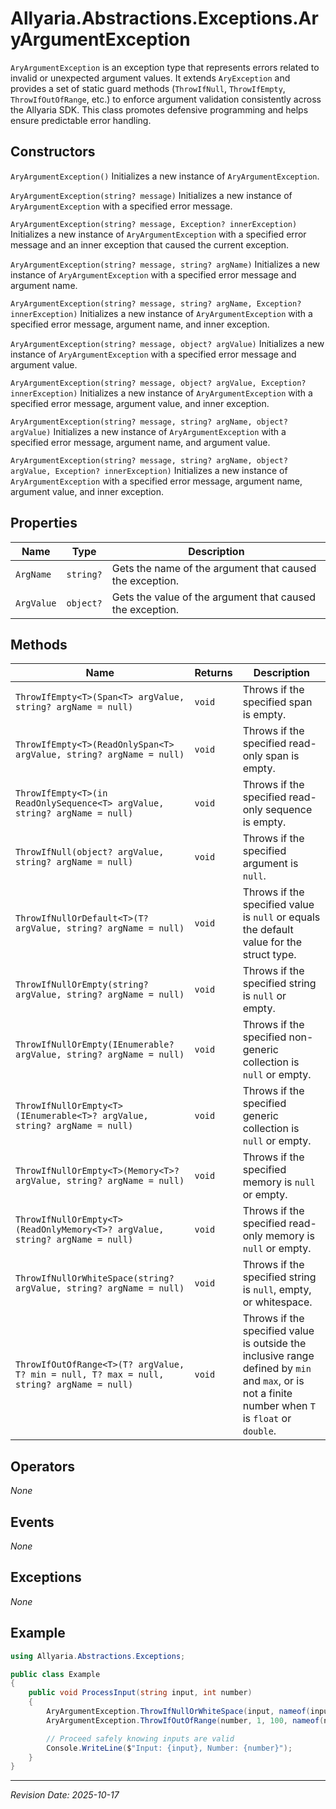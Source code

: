 ﻿# Allyaria.Abstractions.Exceptions.AryArgumentException

`AryArgumentException` is an exception type that represents errors related to invalid or unexpected argument values. It
extends `AryException` and provides a set of static guard methods (`ThrowIfNull`, `ThrowIfEmpty`, `ThrowIfOutOfRange`,
etc.) to enforce argument validation consistently across the Allyaria SDK. This class promotes defensive programming and
helps ensure predictable error handling.

## Constructors

`AryArgumentException()`
Initializes a new instance of `AryArgumentException`.

`AryArgumentException(string? message)`
Initializes a new instance of `AryArgumentException` with a specified error message.

`AryArgumentException(string? message, Exception? innerException)`
Initializes a new instance of `AryArgumentException` with a specified error message and an inner exception that caused
the current exception.

`AryArgumentException(string? message, string? argName)`
Initializes a new instance of `AryArgumentException` with a specified error message and argument name.

`AryArgumentException(string? message, string? argName, Exception? innerException)`
Initializes a new instance of `AryArgumentException` with a specified error message, argument name, and inner exception.

`AryArgumentException(string? message, object? argValue)`
Initializes a new instance of `AryArgumentException` with a specified error message and argument value.

`AryArgumentException(string? message, object? argValue, Exception? innerException)`
Initializes a new instance of `AryArgumentException` with a specified error message, argument value, and inner
exception.

`AryArgumentException(string? message, string? argName, object? argValue)`
Initializes a new instance of `AryArgumentException` with a specified error message, argument name, and argument value.

`AryArgumentException(string? message, string? argName, object? argValue, Exception? innerException)`
Initializes a new instance of `AryArgumentException` with a specified error message, argument name, argument value, and
inner exception.

## Properties

| Name       | Type      | Description                                               |
|------------|-----------|-----------------------------------------------------------|
| `ArgName`  | `string?` | Gets the name of the argument that caused the exception.  |
| `ArgValue` | `object?` | Gets the value of the argument that caused the exception. |

## Methods

| Name                                                                                      | Returns | Description                                                                                                                                         |
|-------------------------------------------------------------------------------------------|---------|-----------------------------------------------------------------------------------------------------------------------------------------------------|
| `ThrowIfEmpty<T>(Span<T> argValue, string? argName = null)`                               | `void`  | Throws if the specified span is empty.                                                                                                              |
| `ThrowIfEmpty<T>(ReadOnlySpan<T> argValue, string? argName = null)`                       | `void`  | Throws if the specified read-only span is empty.                                                                                                    |
| `ThrowIfEmpty<T>(in ReadOnlySequence<T> argValue, string? argName = null)`                | `void`  | Throws if the specified read-only sequence is empty.                                                                                                |
| `ThrowIfNull(object? argValue, string? argName = null)`                                   | `void`  | Throws if the specified argument is `null`.                                                                                                         |
| `ThrowIfNullOrDefault<T>(T? argValue, string? argName = null)`                            | `void`  | Throws if the specified value is `null` or equals the default value for the struct type.                                                            |
| `ThrowIfNullOrEmpty(string? argValue, string? argName = null)`                            | `void`  | Throws if the specified string is `null` or empty.                                                                                                  |
| `ThrowIfNullOrEmpty(IEnumerable? argValue, string? argName = null)`                       | `void`  | Throws if the specified non-generic collection is `null` or empty.                                                                                  |
| `ThrowIfNullOrEmpty<T>(IEnumerable<T>? argValue, string? argName = null)`                 | `void`  | Throws if the specified generic collection is `null` or empty.                                                                                      |
| `ThrowIfNullOrEmpty<T>(Memory<T>? argValue, string? argName = null)`                      | `void`  | Throws if the specified memory is `null` or empty.                                                                                                  |
| `ThrowIfNullOrEmpty<T>(ReadOnlyMemory<T>? argValue, string? argName = null)`              | `void`  | Throws if the specified read-only memory is `null` or empty.                                                                                        |
| `ThrowIfNullOrWhiteSpace(string? argValue, string? argName = null)`                       | `void`  | Throws if the specified string is `null`, empty, or whitespace.                                                                                     |
| `ThrowIfOutOfRange<T>(T? argValue, T? min = null, T? max = null, string? argName = null)` | `void`  | Throws if the specified value is outside the inclusive range defined by `min` and `max`, or is not a finite number when `T` is `float` or `double`. |

## Operators

*None*

## Events

*None*

## Exceptions

*None*

## Example

```csharp
using Allyaria.Abstractions.Exceptions;

public class Example
{
    public void ProcessInput(string input, int number)
    {
        AryArgumentException.ThrowIfNullOrWhiteSpace(input, nameof(input));
        AryArgumentException.ThrowIfOutOfRange(number, 1, 100, nameof(number));

        // Proceed safely knowing inputs are valid
        Console.WriteLine($"Input: {input}, Number: {number}");
    }
}
```

---

*Revision Date: 2025-10-17*
